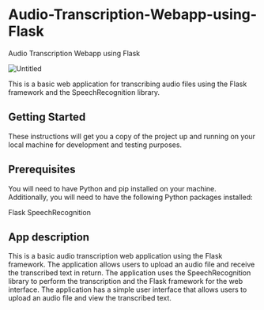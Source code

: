 # Audio-Transcription-Webapp-using-Flask
Audio Transcription Webapp using Flask

![Untitled](https://user-images.githubusercontent.com/45523231/212465672-b4415746-7e02-44e6-9271-f358d8cc4c83.png)


This is a basic web application for transcribing audio files using the Flask framework and the SpeechRecognition library.

## Getting Started
These instructions will get you a copy of the project up and running on your local machine for development and testing purposes.

## Prerequisites
You will need to have Python and pip installed on your machine. Additionally, you will need to have the following Python packages installed:

Flask
SpeechRecognition

## App description

This is a basic audio transcription web application using the Flask framework. The application allows users to upload an audio file and receive the transcribed text in return. The application uses the SpeechRecognition library to perform the transcription and the Flask framework for the web interface. The application has a simple user interface that allows users to upload an audio file and view the transcribed text.
